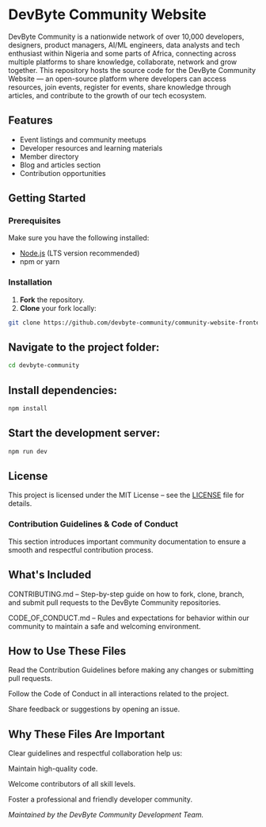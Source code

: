 # DevByte Community Website

DevByte Community is a nationwide network of over 10,000 developers, designers, product managers, AI/ML engineers, data analysts and tech enthusiast within Nigeria and some parts of Africa, connecting across multiple platforms to share knowledge, collaborate, network and grow together. This repository hosts the source code for the DevByte Community Website — an open-source platform where developers can access resources, join events, register for events, share knowledge through articles, and contribute to the growth of our tech ecosystem.

## Features
- Event listings and community meetups
- Developer resources and learning materials
- Member directory
- Blog and articles section
- Contribution opportunities

## Getting Started

### Prerequisites
Make sure you have the following installed:
- [Node.js](https://nodejs.org/) (LTS version recommended)
- npm or yarn

### Installation
1. **Fork** the repository.
2. **Clone** your fork locally:
```bash
git clone https://github.com/devbyte-community/community-website-frontend.git
```
## Navigate to the project folder:
```bash
cd devbyte-community
```
## Install dependencies:
```bash
npm install
```
## Start the development server:
```bash
npm run dev
```

## License
This project is licensed under the MIT License – see the [LICENSE](./LICENSE.md) file for details.

### Contribution Guidelines & Code of Conduct
This section introduces important community documentation to ensure a smooth and respectful contribution process.

## What's Included
CONTRIBUTING.md – Step-by-step guide on how to fork, clone, branch, and submit pull requests to the DevByte Community repositories.

CODE_OF_CONDUCT.md – Rules and expectations for behavior within our community to maintain a safe and welcoming environment.

## How to Use These Files
Read the Contribution Guidelines before making any changes or submitting pull requests.

Follow the Code of Conduct in all interactions related to the project.

Share feedback or suggestions by opening an issue.

## Why These Files Are Important
Clear guidelines and respectful collaboration help us:

Maintain high-quality code.

Welcome contributors of all skill levels.

Foster a professional and friendly developer community.

_Maintained by the DevByte Community Development Team._
